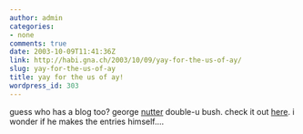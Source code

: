 ```yaml
---
author: admin
categories:
- none
comments: true
date: 2003-10-09T11:41:36Z
link: http://habi.gna.ch/2003/10/09/yay-for-the-us-of-ay/
slug: yay-for-the-us-of-ay
title: yay for the us of ay!
wordpress_id: 303
---
```


guess who has a blog too?
george [nutter](http://dictionary.reference.com/search?q=nutter) double-u bush. check it out [here](http://www.georgewbush.com/blog/). 
i wonder if he makes the entries himself....
